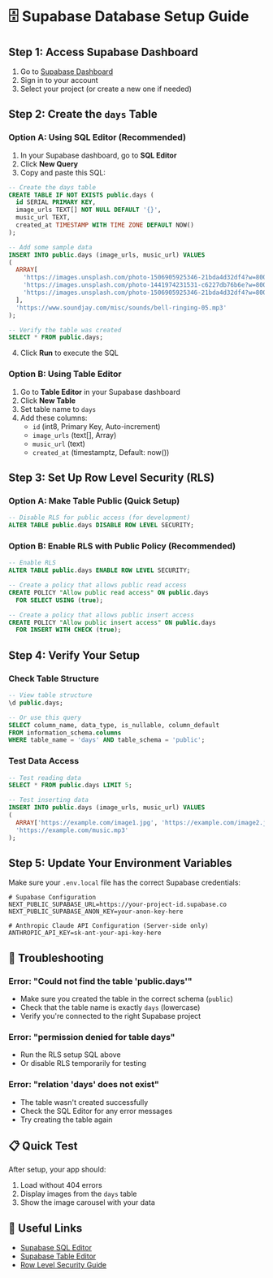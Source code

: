 # 🗄️ Supabase Database Setup Guide

## Step 1: Access Supabase Dashboard

1. Go to [Supabase Dashboard](https://supabase.com/dashboard)
2. Sign in to your account
3. Select your project (or create a new one if needed)

## Step 2: Create the `days` Table

### Option A: Using SQL Editor (Recommended)

1. In your Supabase dashboard, go to **SQL Editor**
2. Click **New Query**
3. Copy and paste this SQL:

```sql
-- Create the days table
CREATE TABLE IF NOT EXISTS public.days (
  id SERIAL PRIMARY KEY,
  image_urls TEXT[] NOT NULL DEFAULT '{}',
  music_url TEXT,
  created_at TIMESTAMP WITH TIME ZONE DEFAULT NOW()
);

-- Add some sample data
INSERT INTO public.days (image_urls, music_url) VALUES
(
  ARRAY[
    'https://images.unsplash.com/photo-1506905925346-21bda4d32df4?w=800&q=80',
    'https://images.unsplash.com/photo-1441974231531-c6227db76b6e?w=800&q=80',
    'https://images.unsplash.com/photo-1506905925346-21bda4d32df4?w=800&q=80'
  ],
  'https://www.soundjay.com/misc/sounds/bell-ringing-05.mp3'
);

-- Verify the table was created
SELECT * FROM public.days;
```

4. Click **Run** to execute the SQL

### Option B: Using Table Editor

1. Go to **Table Editor** in your Supabase dashboard
2. Click **New Table**
3. Set table name to `days`
4. Add these columns:
   - `id` (int8, Primary Key, Auto-increment)
   - `image_urls` (text[], Array)
   - `music_url` (text)
   - `created_at` (timestamptz, Default: now())

## Step 3: Set Up Row Level Security (RLS)

### Option A: Make Table Public (Quick Setup)

```sql
-- Disable RLS for public access (for development)
ALTER TABLE public.days DISABLE ROW LEVEL SECURITY;
```

### Option B: Enable RLS with Public Policy (Recommended)

```sql
-- Enable RLS
ALTER TABLE public.days ENABLE ROW LEVEL SECURITY;

-- Create a policy that allows public read access
CREATE POLICY "Allow public read access" ON public.days
  FOR SELECT USING (true);

-- Create a policy that allows public insert access
CREATE POLICY "Allow public insert access" ON public.days
  FOR INSERT WITH CHECK (true);
```

## Step 4: Verify Your Setup

### Check Table Structure
```sql
-- View table structure
\d public.days;

-- Or use this query
SELECT column_name, data_type, is_nullable, column_default
FROM information_schema.columns
WHERE table_name = 'days' AND table_schema = 'public';
```

### Test Data Access
```sql
-- Test reading data
SELECT * FROM public.days LIMIT 5;

-- Test inserting data
INSERT INTO public.days (image_urls, music_url) VALUES
(
  ARRAY['https://example.com/image1.jpg', 'https://example.com/image2.jpg'],
  'https://example.com/music.mp3'
);
```

## Step 5: Update Your Environment Variables

Make sure your `.env.local` file has the correct Supabase credentials:

```env
# Supabase Configuration
NEXT_PUBLIC_SUPABASE_URL=https://your-project-id.supabase.co
NEXT_PUBLIC_SUPABASE_ANON_KEY=your-anon-key-here

# Anthropic Claude API Configuration (Server-side only)
ANTHROPIC_API_KEY=sk-ant-your-api-key-here
```

## 🚨 Troubleshooting

### Error: "Could not find the table 'public.days'"
- Make sure you created the table in the correct schema (`public`)
- Check that the table name is exactly `days` (lowercase)
- Verify you're connected to the right Supabase project

### Error: "permission denied for table days"
- Run the RLS setup SQL above
- Or disable RLS temporarily for testing

### Error: "relation 'days' does not exist"
- The table wasn't created successfully
- Check the SQL Editor for any error messages
- Try creating the table again

## 📋 Quick Test

After setup, your app should:
1. Load without 404 errors
2. Display images from the `days` table
3. Show the image carousel with your data

## 🔗 Useful Links

- [Supabase SQL Editor](https://supabase.com/dashboard/project/_/sql)
- [Supabase Table Editor](https://supabase.com/dashboard/project/_/editor)
- [Row Level Security Guide](https://supabase.com/docs/guides/auth/row-level-security)
